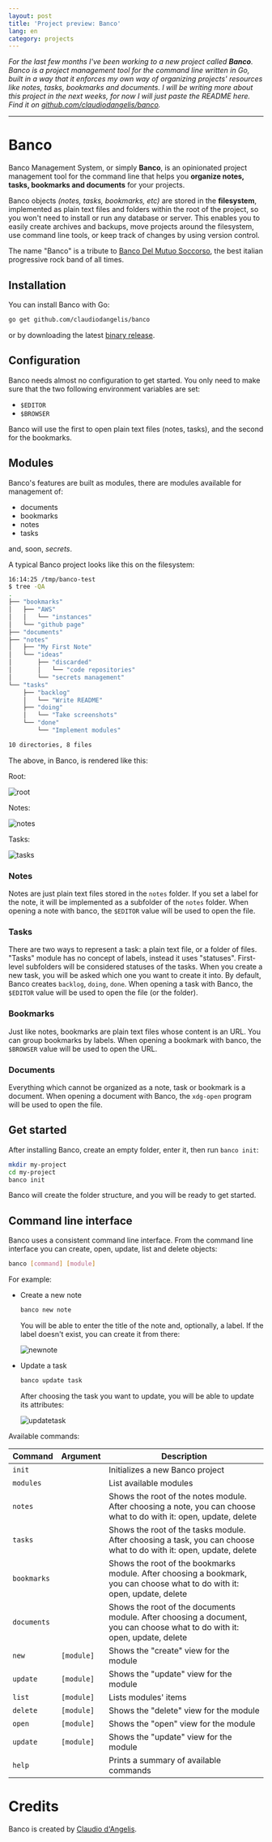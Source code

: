 ```yaml
---
layout: post
title: 'Project preview: Banco'
lang: en
category: projects
---
```


_For the last few months I've been working to a new project called **Banco**. Banco is a project management tool for the command line written in Go, built in a way that it enforces my own way of organizing projects' resources like notes, tasks, bookmarks and documents. I will be writing more about this project in the next weeks, for now I will just paste the README here. Find it on  [github.com/claudiodangelis/banco](https://github.com/claudiodangelis/banco)._
<!--more-->

---


# Banco

Banco Management System, or simply **Banco**, is an opinionated project management tool for the command line that helps you **organize notes, tasks, bookmarks and documents** for your projects.

Banco objects _(notes, tasks, bookmarks, etc)_ are stored in the **filesystem**, implemented as plain text files and folders within the root of the project, so you won't need to install or run any database or server. This enables you to easily create archives and backups, move projects around the filesystem, use command line tools, or keep track of changes by using version control. 

The name "Banco" is a tribute to [Banco Del Mutuo Soccorso](http://www.progarchives.com/artist.asp?id=36), the best italian progressive rock band of all times.


## Installation

You can install Banco with Go:
```sh
go get github.com/claudiodangelis/banco
```

or by downloading the latest [binary release](https://github.com/claudiodangelis/banco/releases).

## Configuration

Banco needs almost no configuration to get started. You only need to make sure that the two following environment variables are set:

- `$EDITOR`
- `$BROWSER`

Banco will use the first to open plain text files (notes, tasks), and the second for the bookmarks.

## Modules

Banco's features are built as modules, there are modules available for management of:
- documents
- bookmarks
- notes
- tasks

and, soon, _secrets_.

A typical Banco project looks like this on the filesystem: 

```sh
16:14:25 /tmp/banco-test
$ tree -QA
.
├── "bookmarks"
│   ├── "AWS"
│   │   └── "instances"
│   └── "github page"
├── "documents"
├── "notes"
│   ├── "My First Note"
│   └── "ideas"
│       ├── "discarded"
│       │   └── "code repositories"
│       └── "secrets management"
└── "tasks"
    ├── "backlog"
    │   └── "Write README"
    ├── "doing"
    │   └── "Take screenshots"
    └── "done"
        └── "Implement modules"

10 directories, 8 files

```
The above, in Banco, is rendered like this:

Root:

![root](https://github.com/claudiodangelis/banco/blob/master/screenshots/banco.png?raw=true)

Notes:

![notes](https://github.com/claudiodangelis/banco/blob/master/screenshots/notes.png?raw=true)

Tasks:

![tasks](https://github.com/claudiodangelis/banco/blob/master/screenshots/tasks.png?raw=true)


### Notes

Notes are just plain text files stored in the `notes` folder. If you set a label for the note, it will be implemented as a subfolder of the `notes` folder.  When opening a note with banco, the `$EDITOR` value will be used to open the file.


### Tasks

There are two ways to represent a task: a plain text file, or a folder of files. "Tasks" module has no concept of labels, instead it uses "statuses". First-level subfolders will be considered statuses of the tasks. When you create a new task, you will be asked which one you want to create it into. By default, Banco creates `backlog`, `doing`, `done`. When opening a task with Banco, the `$EDITOR` value will be used to open the file (or the folder).


### Bookmarks


Just like notes, bookmarks are plain text files whose content is an URL. You can group bookmarks by labels. When opening a bookmark with banco, the `$BROWSER` value will be used to open the URL.

### Documents

Everything which cannot be organized as a note, task or bookmark is a document. When opening a document with Banco, the `xdg-open` program will be used to open the file.

## Get started

After installing Banco, create an empty folder, enter it, then run `banco init`:

```sh
mkdir my-project
cd my-project
banco init
```

Banco will create the folder structure, and you will be ready to get started.

## Command line interface

Banco uses a consistent command line interface. From the command line interface you can create, open, update, list and delete objects:

```sh
banco [command] [module]
```

For example:

- Create a new note

    ```sh
    banco new note
    ```

    You will be able to enter the title of the note and, optionally, a label. If the label doesn't exist, you can create it from there:

    ![newnote](https://github.com/claudiodangelis/banco/blob/master/screenshots/newnote.png?raw=true)

- Update a task

    ```sh
    banco update task
    ```

    After choosing the task you want to update, you will be able to update its attributes:

    ![updatetask](https://github.com/claudiodangelis/banco/blob/master/screenshots/updatetask.png?raw=true)


Available commands:

| Command | Argument |Description |
| ---| --- | --- |
| `init` | | Initializes a new Banco project |
| `modules` | | List available modules |
| `notes` | | Shows the root of the notes module. After choosing a note, you can choose what to do with it: open, update, delete |
| `tasks` | | Shows the root of the tasks module. After choosing a task, you can choose what to do with it: open, update, delete |
| `bookmarks` | | Shows the root of the bookmarks module. After choosing a bookmark, you can choose what to do with it: open, update, delete |
| `documents` | | Shows the root of the documents module. After choosing a document, you can choose what to do with it: open, update, delete |
| `new` | `[module]` | Shows the "create" view for the module |
| `update` | `[module]` | Shows the "update" view for the module |
| `list` | `[module]` | Lists modules' items |
| `delete` | `[module]` | Shows the "delete" view for the module |
| `open` | `[module]` | Shows the "open" view for the module |
| `update` | `[module]` | Shows the "update" view for the module |
| `help` | | Prints a summary of available commands |



# Credits

Banco is created by [Claudio d'Angelis](https://claudiodangelis.com). 
